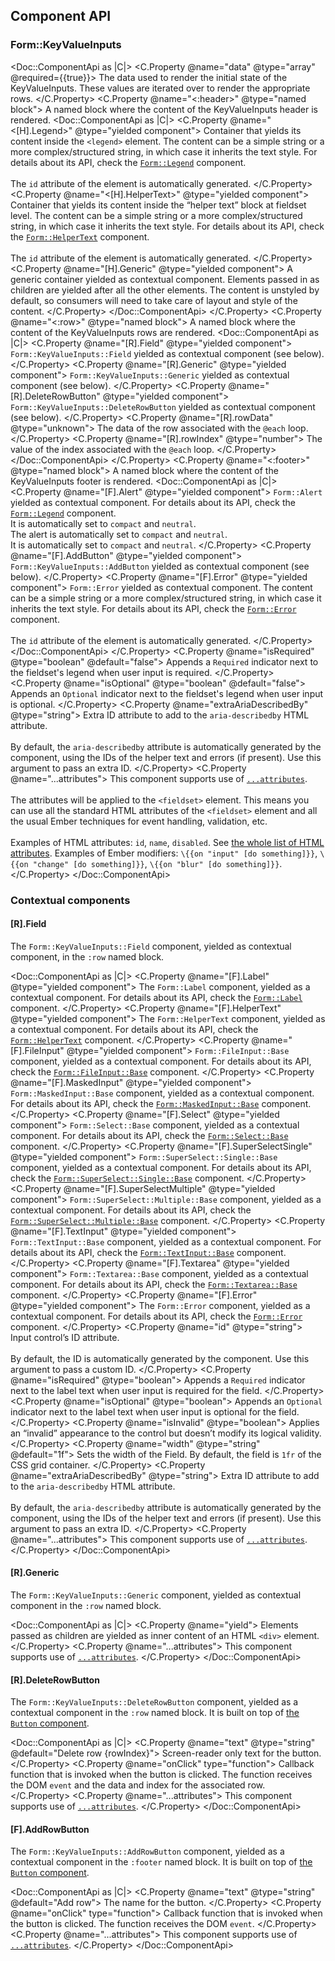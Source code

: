 ## Component API

### Form::KeyValueInputs

<Doc::ComponentApi as |C|>
  <C.Property @name="data" @type="array" @required={{true}}>
    The data used to render the initial state of the KeyValueInputs. These values are iterated over to render the appropriate rows.
  </C.Property>
  <C.Property @name="<:header>" @type="named block">
    A named block where the content of the KeyValueInputs header is rendered.
    <Doc::ComponentApi as |C|>
      <C.Property @name="<[H].Legend>" @type="yielded component">
        Container that yields its content inside the `<legend>` element. The content can be a simple string or a more complex/structured string, in which case it inherits the text style. For details about its API, check the [`Form::Legend`](/components/form/primitives) component.
        <br/><br/>
        The `id` attribute of the element is automatically generated.
      </C.Property>
      <C.Property @name="<[H].HelperText>" @type="yielded component">
        Container that yields its content inside the “helper text” block at fieldset level. The content can be a simple string or a more complex/structured string, in which case it inherits the text style. For details about its API, check the [`Form::HelperText`](/components/form/primitives) component.
        <br/><br/>
        The `id` attribute of the element is automatically generated.
      </C.Property>
      <C.Property @name="[H].Generic" @type="yielded component">
        A generic container yielded as contextual component. Elements passed in as children are yielded after all the other elements. The content is unstyled by default, so consumers will need to take care of layout and style of the content.
      </C.Property>
    </Doc::ComponentApi>
  </C.Property>
  <C.Property @name="<:row>" @type="named block">
    A named block where the content of the KeyValueInputs rows are rendered.
    <Doc::ComponentApi as |C|>
      <C.Property @name="[R].Field" @type="yielded component">
        `Form::KeyValueInputs::Field` yielded as contextual component (see below).
      </C.Property>
      <C.Property @name="[R].Generic" @type="yielded component">
        `Form::KeyValueInputs::Generic` yielded as contextual component (see below).
      </C.Property>
      <C.Property @name="[R].DeleteRowButton" @type="yielded component">
        `Form::KeyValueInputs::DeleteRowButton` yielded as contextual component (see below).
      </C.Property>
     <C.Property @name="[R].rowData" @type="unknown">
        The data of the row associated with the `@each` loop.
      </C.Property>
      <C.Property @name="[R].rowIndex" @type="number">
        The value of the index associated with the `@each` loop.
      </C.Property>
    </Doc::ComponentApi>
  </C.Property>
  <C.Property @name="<:footer>" @type="named block">
    A named block where the content of the KeyValueInputs footer is rendered.
    <Doc::ComponentApi as |C|>
      <C.Property @name="[F].Alert" @type="yielded component">
        `Form::Alert` yielded as contextual component. For details about its API, check the [`Form::Legend`](/components/form/primitives) component.
        <br/>It is automatically set to `compact` and `neutral`.
        <br/>The alert is automatically set to `compact` and `neutral`.
        <br/>It is automatically set to `compact` and `neutral`.
      </C.Property>
      <C.Property @name="[F].AddButton" @type="yielded component">
        `Form::KeyValueInputs::AddButton` yielded as contextual component (see below).
      </C.Property>
      <C.Property @name="[F].Error" @type="yielded component">
        `Form::Error` yielded as contextual component. The content can be a simple string or a more complex/structured string, in which case it inherits the text style. For details about its API, check the [`Form::Error`](/components/form/primitives) component.
        <br/><br/>
        The `id` attribute of the element is automatically generated.
      </C.Property>
    </Doc::ComponentApi>
  </C.Property>
  <C.Property @name="isRequired" @type="boolean" @default="false">
    Appends a `Required` indicator next to the fieldset's legend when user input is required.
  </C.Property>
  <C.Property @name="isOptional" @type="boolean" @default="false">
    Appends an `Optional` indicator next to the fieldset's legend when user input is optional.
  </C.Property>
  <C.Property @name="extraAriaDescribedBy" @type="string">
    Extra ID attribute to add to the `aria-describedby` HTML attribute.
    <br/><br/>
    By default, the `aria-describedby` attribute is automatically generated by the component, using the IDs of the helper text and errors (if present). Use this argument to pass an extra ID.
  </C.Property>
  <C.Property @name="...attributes">
    This component supports use of [`...attributes`](https://guides.emberjs.com/release/in-depth-topics/patterns-for-components/#toc_attribute-ordering).
    <br/><br/>
    The attributes will be applied to the `<fieldset>` element. This means you can use all the standard HTML attributes of the `<fieldset>` element and all the usual Ember techniques for event handling, validation, etc.
    <br/><br/>
    Examples of HTML attributes: `id`, `name`, `disabled`. See [the whole list of HTML attributes](https://developer.mozilla.org/en-US/docs/Web/HTML/Element/fieldset#attributes). Examples of Ember modifiers: `\{{on "input" [do something]}}`, `\{{on "change" [do something]}}`, `\{{on "blur" [do something]}}`.
  </C.Property>
</Doc::ComponentApi>

### Contextual components

#### [R].Field

The `Form::KeyValueInputs::Field` component, yielded as contextual component, in the `:row` named block.

<Doc::ComponentApi as |C|>
  <C.Property @name="[F].Label" @type="yielded component">
     The `Form::Label` component, yielded as a contextual component. For details about its API, check the [`Form::Label`](/components/form/primitives?tab=code#formlabel-2) component.
  </C.Property>
  <C.Property @name="[F].HelperText" @type="yielded component">
    The `Form::HelperText` component, yielded as a contextual component. For details about its API, check the [`Form::HelperText`](/components/form/primitives?tab=code#formhelpertext-2) component.
  </C.Property>
  <C.Property @name="[F].FileInput" @type="yielded component">
    `Form::FileInput::Base` component, yielded as a contextual component. For details about its API, check the [`Form::FileInput::Base`](/components/form/file-input?tab=code#formfileinputbase-1) component.
  </C.Property>
  <C.Property @name="[F].MaskedInput" @type="yielded component">
    `Form::MaskedInput::Base` component, yielded as a contextual component. For details about its API, check the [`Form::MaskedInput::Base`](/components/form/masked-input?tab=code#formmaskedinputbase-1) component.
  </C.Property>
  <C.Property @name="[F].Select" @type="yielded component">
     `Form::Select::Base` component, yielded as a contextual component. For details about its API, check the [`Form::Select::Base`](/components/form/select?tab=code#formselectbase-1) component.
  </C.Property>
  <C.Property @name="[F].SuperSelectSingle" @type="yielded component">
    `Form::SuperSelect::Single::Base` component, yielded as a contextual component. For details about its API, check the [`Form::SuperSelect::Single::Base`](/components/form/super-select?tab=code#superselectsinglebase) component.
  </C.Property>
  <C.Property @name="[F].SuperSelectMultiple" @type="yielded component">
    `Form::SuperSelect::Multiple::Base` component, yielded as a contextual component. For details about its API, check the [`Form::SuperSelect::Multiple::Base`](/components/form/super-select?tab=code#superselectmultiplebase) component.
  </C.Property>
  <C.Property @name="[F].TextInput" @type="yielded component">
    `Form::TextInput::Base` component, yielded as a contextual component. For details about its API, check the [`Form::TextInput::Base`](/components/form/text-input?tab=code#formtextinputbase-1) component.
  </C.Property>
  <C.Property @name="[F].Textarea" @type="yielded component">
    `Form::Textarea::Base` component, yielded as a contextual component. For details about its API, check the [`Form::Textarea::Base`](/components/form/textarea?tab=code#formtextareabase-1) component.
  </C.Property>
  <C.Property @name="[F].Error" @type="yielded component">
    The `Form::Error` component, yielded as a contextual component. For details about its API, check the [`Form::Error`](/components/form/primitives?tab=code#formerror-2) component.
  </C.Property>
  <C.Property @name="id" @type="string">
    Input control’s ID attribute.
    <br/><br/>
    By default, the ID is automatically generated by the component. Use this argument to pass a custom ID.
  </C.Property>
  <C.Property @name="isRequired" @type="boolean">
    Appends a `Required` indicator next to the label text when user input is required for the field.
  </C.Property>
  <C.Property @name="isOptional" @type="boolean">
    Appends an `Optional` indicator next to the label text when user input is optional for the field.
  </C.Property>
  <C.Property @name="isInvalid" @type="boolean">
    Applies an “invalid” appearance to the control but doesn’t modify its logical validity.
  </C.Property>
  <C.Property @name="width" @type="string" @default="1f">
    Sets the width of the Field. By default, the field is `1fr` of the CSS grid container.
  </C.Property>
  <C.Property @name="extraAriaDescribedBy" @type="string">
    Extra ID attribute to add to the `aria-describedby` HTML attribute.
    <br/><br/>
    By default, the `aria-describedby` attribute is automatically generated by the component, using the IDs of the helper text and errors (if present). Use this argument to pass an extra ID.
  </C.Property>
  <C.Property @name="...attributes">
    This component supports use of [`...attributes`](https://guides.emberjs.com/release/in-depth-topics/patterns-for-components/#toc_attribute-ordering).
  </C.Property>
</Doc::ComponentApi>

#### [R].Generic

The `Form::KeyValueInputs::Generic` component, yielded as contextual component in the `:row` named block.

<Doc::ComponentApi as |C|>
  <C.Property @name="yield">
    Elements passed as children are yielded as inner content of an HTML `<div>` element.
  </C.Property>
  <C.Property @name="...attributes">
    This component supports use of [`...attributes`](https://guides.emberjs.com/release/in-depth-topics/patterns-for-components/#toc_attribute-ordering).
  </C.Property>
</Doc::ComponentApi>

#### [R].DeleteRowButton

The `Form::KeyValueInputs::DeleteRowButton` component, yielded as a contextual component in the `:row` named block. It is built on top of [the `Button` component](/components/button).

<Doc::ComponentApi as |C|>
  <C.Property @name="text" @type="string" @default="Delete row {rowIndex}">
    Screen-reader only text for the button.
  </C.Property>
  <C.Property @name="onClick" type="function">
    Callback function that is invoked when the button is clicked. The function receives the DOM `event` and the data and index for the associated row.
  </C.Property>
  <C.Property @name="...attributes">
    This component supports use of [`...attributes`](https://guides.emberjs.com/release/in-depth-topics/patterns-for-components/#toc_attribute-ordering).
  </C.Property>
</Doc::ComponentApi>

#### [F].AddRowButton

The `Form::KeyValueInputs::AddRowButton` component, yielded as a contextual component in the `:footer` named block. It is built on top of [the `Button` component](/components/button).

<Doc::ComponentApi as |C|>
  <C.Property @name="text" @type="string" @default="Add row">
    The name for the button.
  </C.Property>
  <C.Property @name="onClick" type="function">
    Callback function that is invoked when the button is clicked. The function receives the DOM `event`.
  </C.Property>
  <C.Property @name="...attributes">
    This component supports use of [`...attributes`](https://guides.emberjs.com/release/in-depth-topics/patterns-for-components/#toc_attribute-ordering).
  </C.Property>
</Doc::ComponentApi>

